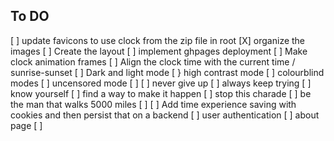 ## To DO

[ ] update favicons to use clock from the zip file in root
[X] organize the images
[ ] Create the layout
[ ] implement ghpages deployment
[ ] Make clock animation frames
[ ] Align the clock time with the current time / sunrise-sunset
[ ] Dark and light mode
[ } high contrast mode
[ ] colourblind modes
[ ] uncensored mode
[ ]
[ ] never give up
[ ] always keep trying
[ ] know yourself
[ ] find a way to make it happen
[ ] stop this charade
[ ] be the man that walks 5000 miles
[ ]
[ ] Add time experience saving with cookies and then persist that on a backend
[ ] user authentication
[ ] about page
[ ] 
